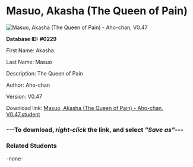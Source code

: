 # Masuo, Akasha (The Queen of Pain)

<img src="Files/Masuo, Akasha (The Queen of Pain).png" title="Masuo, Akasha (The Queen of Pain) - Aho-chan, V0.47">

**Database ID: #0229**

First Name: Akasha

Last Name: Masuo

Description: The Queen of Pain

Author: Aho-chan

Version: V0.47

Download link: <a href="https://raw.githubusercontent.com/Arbiter1223/Daigaku-Gurashi-Custom-Students/master/Files/Student Files/Masuo%2C%20Akasha%20(The%20Queen%20of%20Pain)%20-%20Aho-chan%2C%20V0.47.student">Masuo, Akasha (The Queen of Pain) - Aho-chan, V0.47.student</a>

### ---**To download, _right-click_ the link, and select _"Save as"_**---

### Related Students

-none-
